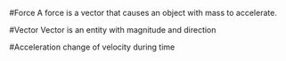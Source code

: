 #Force
A force is a vector that causes an object with mass to accelerate.

#Vector
Vector is an entity with magnitude and direction

#Acceleration
change of velocity during time